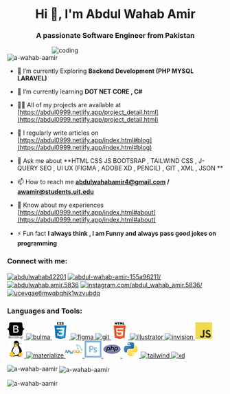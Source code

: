 
<h1 align="center">Hi 👋, I'm Abdul Wahab Amir</h1>
<h3 align="center">A passionate Software Engineer from Pakistan</h3>
<img align='right' alt='coding' width='400' src='https://media.tenor.com/2uyENRmiUt0AAAAC/coding.gif'>
<p align="left"> <img src="https://komarev.com/ghpvc/?username=a-wahab-aamir&label=Profile%20views&color=0e75b6&style=flat" alt="a-wahab-aamir" /> </p>

- 🔭 I’m currently Exploring **Backend Development (PHP MYSQL LARAVEL)**

- 🌱 I’m currently learning **DOT NET CORE , C#**

- 👨‍💻 All of my projects are available at [https://abdul0999.netlify.app/project_detail.html](https://abdul0999.netlify.app/project_detail.html)

- 📝 I regularly write articles on [https://abdul0999.netlify.app/index.html#blog](https://abdul0999.netlify.app/index.html#blog)

- 💬 Ask me about **HTML CSS JS BOOTSRAP , TAILWIND CSS ,  J-QUERY SEO , UI UX (FIGMA , ADOBE XD , PENCIL) , GIT , XML , JSON **

- 📫 How to reach me **abdulwahabamir4@gmail.com / awamir@students.uit.edu**

- 📄 Know about my experiences [https://abdul0999.netlify.app/index.html#about](https://abdul0999.netlify.app/index.html#about)

- ⚡ Fun fact **I always think , I am Funny and always pass good jokes on programming**

<h3 align="left">Connect with me:</h3>
<p align="left">
<a href="https://twitter.com/abdulwahab42201" target="blank"><img align="center" src="https://raw.githubusercontent.com/rahuldkjain/github-profile-readme-generator/master/src/images/icons/Social/twitter.svg" alt="abdulwahab42201" height="30" width="40" /></a>
<a href="https://linkedin.com/in/abdul-wahab-amir-155a96211/" target="blank"><img align="center" src="https://raw.githubusercontent.com/rahuldkjain/github-profile-readme-generator/master/src/images/icons/Social/linked-in-alt.svg" alt="abdul-wahab-amir-155a96211/" height="30" width="40" /></a>
<a href="https://fb.com/abdulwahab.amir.5836" target="blank"><img align="center" src="https://raw.githubusercontent.com/rahuldkjain/github-profile-readme-generator/master/src/images/icons/Social/facebook.svg" alt="abdulwahab.amir.5836" height="30" width="40" /></a>
<a href="https://instagram.com/instagram.com/abdul_wahab_amir.5836/" target="blank"><img align="center" src="https://raw.githubusercontent.com/rahuldkjain/github-profile-readme-generator/master/src/images/icons/Social/instagram.svg" alt="instagram.com/abdul_wahab_amir.5836/" height="30" width="40" /></a>
<a href="https://www.youtube.com/channel/UCEVQaE6mWQbQhJK1wZVUBdQ" target="blank"><img align="center" src="https://raw.githubusercontent.com/rahuldkjain/github-profile-readme-generator/master/src/images/icons/Social/youtube.svg" alt="ucevqae6mwqbqhjk1wzvubdq" height="30" width="40" /></a>
</p>

<h3 align="left">Languages and Tools:</h3>
<p align="left"> <a href="https://getbootstrap.com" target="_blank" rel="noreferrer"> <img src="https://raw.githubusercontent.com/devicons/devicon/master/icons/bootstrap/bootstrap-plain-wordmark.svg" alt="bootstrap" width="40" height="40"/> </a> <a href="https://bulma.io/" target="_blank" rel="noreferrer"> <img src="https://raw.githubusercontent.com/gilbarbara/logos/804dc257b59e144eaca5bc6ffd16949752c6f789/logos/bulma.svg" alt="bulma" width="40" height="40"/> </a> <a href="https://www.w3schools.com/css/" target="_blank" rel="noreferrer"> <img src="https://raw.githubusercontent.com/devicons/devicon/master/icons/css3/css3-original-wordmark.svg" alt="css3" width="40" height="40"/> </a> <a href="https://www.figma.com/" target="_blank" rel="noreferrer"> <img src="https://www.vectorlogo.zone/logos/figma/figma-icon.svg" alt="figma" width="40" height="40"/> </a> <a href="https://git-scm.com/" target="_blank" rel="noreferrer"> <img src="https://www.vectorlogo.zone/logos/git-scm/git-scm-icon.svg" alt="git" width="40" height="40"/> </a> <a href="https://www.w3.org/html/" target="_blank" rel="noreferrer"> <img src="https://raw.githubusercontent.com/devicons/devicon/master/icons/html5/html5-original-wordmark.svg" alt="html5" width="40" height="40"/> </a> <a href="https://www.adobe.com/in/products/illustrator.html" target="_blank" rel="noreferrer"> <img src="https://www.vectorlogo.zone/logos/adobe_illustrator/adobe_illustrator-icon.svg" alt="illustrator" width="40" height="40"/> </a> <a href="https://www.invisionapp.com/" target="_blank" rel="noreferrer"> <img src="https://www.vectorlogo.zone/logos/invisionapp/invisionapp-icon.svg" alt="invision" width="40" height="40"/> </a> <a href="https://developer.mozilla.org/en-US/docs/Web/JavaScript" target="_blank" rel="noreferrer"> <img src="https://raw.githubusercontent.com/devicons/devicon/master/icons/javascript/javascript-original.svg" alt="javascript" width="40" height="40"/> </a> <a href="https://www.linux.org/" target="_blank" rel="noreferrer"> <img src="https://raw.githubusercontent.com/devicons/devicon/master/icons/linux/linux-original.svg" alt="linux" width="40" height="40"/> </a> <a href="https://materializecss.com/" target="_blank" rel="noreferrer"> <img src="https://raw.githubusercontent.com/prplx/svg-logos/5585531d45d294869c4eaab4d7cf2e9c167710a9/svg/materialize.svg" alt="materialize" width="40" height="40"/> </a> <a href="https://www.mysql.com/" target="_blank" rel="noreferrer"> <img src="https://raw.githubusercontent.com/devicons/devicon/master/icons/mysql/mysql-original-wordmark.svg" alt="mysql" width="40" height="40"/> </a> <a href="https://www.photoshop.com/en" target="_blank" rel="noreferrer"> <img src="https://raw.githubusercontent.com/devicons/devicon/master/icons/photoshop/photoshop-line.svg" alt="photoshop" width="40" height="40"/> </a> <a href="https://www.php.net" target="_blank" rel="noreferrer"> <img src="https://raw.githubusercontent.com/devicons/devicon/master/icons/php/php-original.svg" alt="php" width="40" height="40"/> </a> <a href="https://www.python.org" target="_blank" rel="noreferrer"> <img src="https://raw.githubusercontent.com/devicons/devicon/master/icons/python/python-original.svg" alt="python" width="40" height="40"/> </a> <a href="https://tailwindcss.com/" target="_blank" rel="noreferrer"> <img src="https://www.vectorlogo.zone/logos/tailwindcss/tailwindcss-icon.svg" alt="tailwind" width="40" height="40"/> </a> <a href="https://www.adobe.com/products/xd.html" target="_blank" rel="noreferrer"> <img src="https://cdn.worldvectorlogo.com/logos/adobe-xd.svg" alt="xd" width="40" height="40"/> </a> </p>

<p><img align="left" src="https://github-readme-stats.vercel.app/api/top-langs?username=a-wahab-aamir&show_icons=true&locale=en&layout=compact" alt="a-wahab-aamir" /></p>

<p>&nbsp;<img align="center" src="https://github-readme-stats.vercel.app/api?username=a-wahab-aamir&show_icons=true&locale=en" alt="a-wahab-aamir" /></p>

<p><img align="center" src="https://github-readme-streak-stats.herokuapp.com/?user=a-wahab-aamir&" alt="a-wahab-aamir" /></p>
